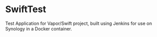 # SwiftTest
Test Application for Vapor/Swift project, built using Jenkins for use on Synology in a Docker container.
